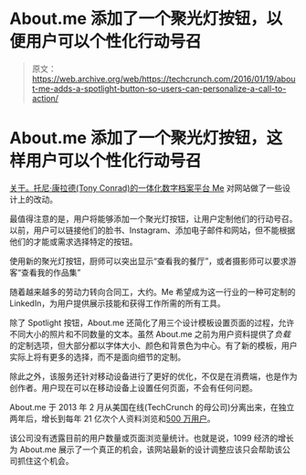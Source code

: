 # About.me 添加了一个聚光灯按钮，以便用户可以个性化行动号召 

> 原文：<https://web.archive.org/web/https://techcrunch.com/2016/01/19/about-me-adds-a-spotlight-button-so-users-can-personalize-a-call-to-action/>

# About.me 添加了一个聚光灯按钮，这样用户可以个性化行动号召

[关于。托尼·康拉德(Tony Conrad)的一体化数字档案平台 Me](https://web.archive.org/web/20221218181120/https://techcrunch.com/tag/about-me/) 对网站做了一些设计上的改动。

最值得注意的是，用户将能够添加一个聚光灯按钮，让用户定制他们的行动号召。以前，用户可以链接他们的脸书、Instagram、添加电子邮件和网站，但不能根据他们的才能或需求选择特定的按钮。

使用新的聚光灯按钮，厨师可以突出显示“查看我的餐厅”，或者摄影师可以要求游客“查看我的作品集”

随着越来越多的劳动力转向合同工，大约。Me 希望成为这一行业的一种可定制的 LinkedIn，为用户提供展示技能和获得工作所需的所有工具。

除了 Spotlight 按钮，About.me 还简化了用三个设计模板设置页面的过程，允许不同大小的照片和不同数量的文本。虽然 About.me 之前为用户资料提供了*负载*的定制选项，但大部分都以字体大小、颜色和背景色为中心。有了新的模板，用户实际上将有更多的选择，而不是面向细节的定制。

除此之外，该服务还针对移动设备进行了更好的优化，不仅是在消费端，也是作为创作者。用户现在可以在移动设备上设置任何页面，不会有任何问题。

About.me 于 2013 年 2 月从美国在线(TechCrunch 的母公司)分离出来，在独立两年后，增长到每年 21 亿次个人资料浏览和[500 万用户](https://web.archive.org/web/20221218181120/https://techcrunch.com/2015/02/05/after-a-crazy-2014-about-me-zeroes-in-on-mobile/)。

该公司没有透露目前的用户数量或页面浏览量统计。也就是说，1099 经济的增长为 About.me 展示了一个真正的机会，该网站最新的设计调整应该只会帮助该公司抓住这个机会。